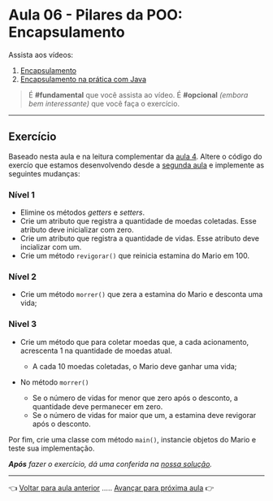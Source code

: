 # Aula 06 - Pilares da POO: Encapsulamento

Assista aos vídeos: 

  1. [Encapsulamento](https://youtu.be/1wYRGFXpVlg?t=46)
  1. [Encapsulamento na prática com Java](https://youtu.be/x4JfzV0Wb5w?t=34)

> É **#fundamental** que você assista ao vídeo. É **#opcional** _(embora bem interessante)_ que você faça o exercício.

---

## Exercício

Baseado nesta aula e na leitura complementar da [aula 4](../aula04/aula.md). Altere o código do exercío que estamos desenvolvendo desde a [segunda aula](../aula02/resolucao.md) e implemente as seguintes mudanças:

### Nível 1
* Elimine os métodos _getters_ e _setters_.
* Crie um atributo que registra a quantidade de moedas coletadas. Esse atributo deve inicializar com zero.
* Crie um atributo que registra a quantidade de vidas. Esse atributo deve incializar com um.
* Crie um método `revigorar()` que reinicia estamina do Mario em 100.

### Nível 2
* Crie um método `morrer()` que zera a estamina do Mario e desconta uma vida;

### Nivel 3
* Crie um método que para coletar moedas que, a cada acionamento, acrescenta 1 na quantidade de moedas atual.
  * A cada 10 moedas coletadas, o Mario deve ganhar uma vida;

* No método `morrer()`
  * Se o número de vidas for menor que zero após o desconto, a quantidade deve permanecer em zero.
  * Se o número de vidas for maior que um, a estamina deve revigorar após o desconto.

Por fim, crie uma classe com método `main()`, instancie objetos do Mario e teste sua implementação.

_**Após** fazer o exercício, dá uma conferida na [nossa solução](resolucao.md)._

---

👈 [Voltar para aula anterior](../aula05/aula.md) ..... [Avançar para próxima aula](../aula07/aula.md) 👉    